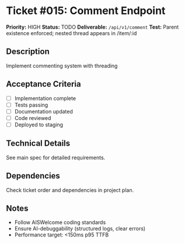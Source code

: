 # Ticket #015: Comment Endpoint

**Priority:** HIGH
**Status:** TODO
**Deliverable:** `/api/v1/comment`
**Test:** Parent existence enforced; nested thread appears in /item/:id

## Description
Implement commenting system with threading

## Acceptance Criteria
- [ ] Implementation complete
- [ ] Tests passing
- [ ] Documentation updated
- [ ] Code reviewed
- [ ] Deployed to staging

## Technical Details
See main spec for detailed requirements.

## Dependencies
Check ticket order and dependencies in project plan.

## Notes
- Follow AISWelcome coding standards
- Ensure AI-debuggability (structured logs, clear errors)
- Performance target: <150ms p95 TTFB
